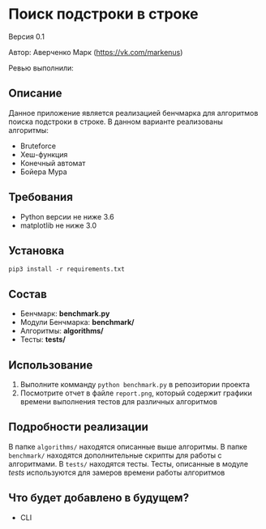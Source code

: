 # Поиск подстроки в строке
Версия 0.1

Автор: Аверченко Марк (https://vk.com/markenus)

Ревью выполнили:


## Описание
Данное приложение является реализацией бенчмарка для алгоритмов
поиска подстроки в строке. В данном варианте реализованы алгоритмы:
* Bruteforce
* Хеш-функция
* Конечный автомат
* Бойера Мура

## Требования
* Python версии не ниже 3.6
* matplotlib не ниже 3.0 

## Установка
`pip3 install -r requirements.txt`

## Состав
* Бенчмарк: **benchmark.py**
* Модули Бенчмарка: **benchmark/**
* Алгоритмы: **algorithms/**
* Тесты: **tests/**

## Использование
1) Выполните комманду `python benchmark.py` в репозитории проекта
2) Посмотрите отчет в файле `report.png`, который содержит
графики времени выполнения тестов для различных алгоритмов

## Подробности реализации
В папке `algorithms/` находятся описанные выше алгоритмы.
В папке `benchmark/` находятся дополнительные скрипты для
работы с алгоритмами. В `tests/` находятся тесты. Тесты, описанные в
модуле *tests* используются для замеров времени работы алгоритмов

## Что будет добавлено в будущем?
* CLI